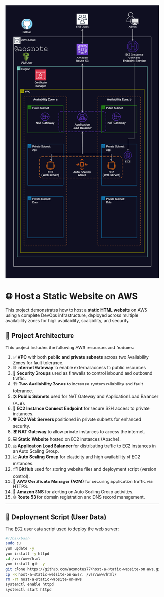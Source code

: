 ![Alt text](/Host_a_Static_Website_on_AWS.png)
# 🌐 Host a Static Website on AWS

This project demonstrates how to host a **static HTML website** on AWS using a complete DevOps infrastructure, deployed across multiple availability zones for high availability, scalability, and security.

## 🚀 Project Architecture

This project includes the following AWS resources and features:

1. ✅ **VPC** with both **public and private subnets** across two Availability Zones for fault tolerance.
2. 🌐 **Internet Gateway** to enable external access to public resources.
3. 🔐 **Security Groups** used as firewalls to control inbound and outbound traffic.
4. 🏗️ **Two Availability Zones** to increase system reliability and fault tolerance.
5. 🛠️ **Public Subnets** used for NAT Gateway and Application Load Balancer (ALB).
6. 🔌 **EC2 Instance Connect Endpoint** for secure SSH access to private instances.
7. 🛡️ **EC2 Web Servers** positioned in private subnets for enhanced security.
8. 🌍 **NAT Gateway** to allow private instances to access the internet.
9. 💻 **Static Website** hosted on EC2 instances (Apache).
10. ⚖️ **Application Load Balancer** for distributing traffic to EC2 instances in an Auto Scaling Group.
11. 📈 **Auto Scaling Group** for elasticity and high availability of EC2 instances.
12. 🗂️ **GitHub** used for storing website files and deployment script (version control).
13. 🔐 **AWS Certificate Manager (ACM)** for securing application traffic via HTTPS.
14. 📩 **Amazon SNS** for alerting on Auto Scaling Group activities.
15. 🌐 **Route 53** for domain registration and DNS record management.

---

## 🧰 Deployment Script (User Data)

The EC2 user data script used to deploy the web server:

```bash
#!/bin/bash
sudo su
yum update -y
yum install -y httpd
cd /var/www/html
yum install git -y
git clone https://github.com/aosnotes77/host-a-static-website-on-aws.git
cp -R host-a-static-website-on-aws/. /var/www/html/
rm -rf host-a-static-website-on-aws
systemctl enable httpd
systemctl start httpd
